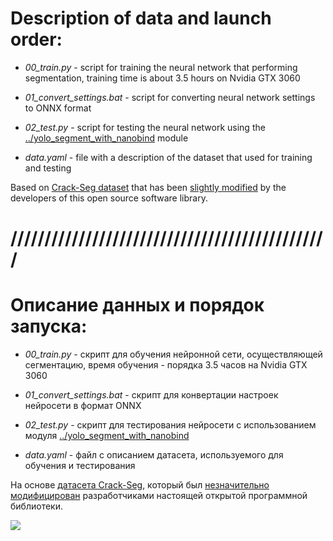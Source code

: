 # Description of data and launch order:

- _00_train.py_ - script for training the neural network that performing segmentation, training time is about 3.5 hours on Nvidia GTX 3060

- _01_convert_settings.bat_ - script for converting neural network settings to ONNX format

- _02_test.py_ - script for testing the neural network using the [../yolo_segment_with_nanobind](https://github.com/Alarmod/MRI_MedicalAnalysis/tree/main/automated_workplace/yolo_segment_with_nanobind) module

- _data.yaml_ - file with a description of the dataset that used for training and testing

Based on [Crack-Seg dataset](https://docs.ultralytics.com/datasets/segment/crack-seg/) that has been [slightly modified](https://github.com/ultralytics/ultralytics/pull/15736) by the developers of this open source software library.

# ///////////////////////////////////////////////

# Описание данных и порядок запуска: 

- _00_train.py_ - скрипт для обучения нейронной сети, осуществляющей сегментацию, время обучения - порядка 3.5 часов на Nvidia GTX 3060

- _01_convert_settings.bat_ - скрипт для конвертации настроек нейросети в формат ONNX

- _02_test.py_ - скрипт для тестирования нейросети с использованием модуля [../yolo_segment_with_nanobind](https://github.com/Alarmod/MRI_MedicalAnalysis/tree/main/automated_workplace/yolo_segment_with_nanobind)

- _data.yaml_ - файл с описанием датасета, используемого для обучения и тестирования

На основе [датасета Crack-Seg](https://docs.ultralytics.com/datasets/segment/crack-seg/), который был [незначительно модифицирован](https://github.com/ultralytics/ultralytics/pull/15736) разработчиками настоящей открытой программной библиотеки.

<img src="https://github.com/ultralytics/docs/releases/download/0/crack-segmentation-sample.avif">
